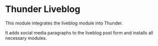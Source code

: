 # Thunder Liveblog

This module integrates the liveblog module into Thunder.

It adds social media paragraphs to the liveblog post form and installs all necessary modules.
